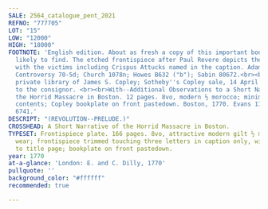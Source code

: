 ```yaml
---
SALE: 2564_catalogue_pent_2021
REFNO: "777705"
LOT: "15"
LOW: "12000"
HIGH: "18000"
FOOTNOTE: 'English edition. About as fresh a copy of this important book as you are
  likely to find. The etched frontispiece after Paul Revere depicts the infamous massacre,
  with the victims including Crispus Attucks named in the caption. Adams, American
  Controversy 70-5d; Church 1078n; Howes B632 ("b"); Sabin 80672.<br><br>Provenance:
  private library of James S. Copley; Sotheby''s Copley sale, 14 April 2010, lot 25,
  to the consignor. <br><br>With--Additional Observations to a Short Narrative of
  the Horrid Massacre in Boston. 12 pages. 8vo, modern ½ morocco; minimal wear to
  contents; Copley bookplate on front pastedown. Boston, 1770. Evans 11583; Sabin
  6741.'
DESCRIPT: "(REVOLUTION--PRELUDE.)"
CROSSHEAD: A Short Narrative of the Horrid Massacre in Boston.
TYPESET: Frontispiece plate. 166 pages. 8vo, attractive modern gilt ½ morocco, minimal
  wear; frontispiece trimmed touching three letters in caption only, with faint offsetting
  to title page; bookplate on front pastedown.
year: 1770
at-a-glance: 'London: E. and C. Dilly, 1770'
pullquote: ''
background_color: "#ffffff"
recommended: true

---
```

